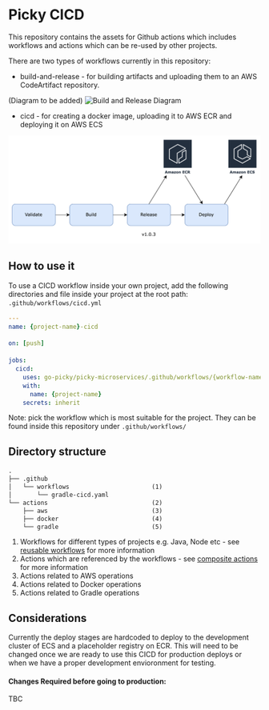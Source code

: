 # Picky CICD
This repository contains the assets for Github actions which includes workflows and actions which can be re-used by other projects.

There are two types of workflows currently in this repository:
- build-and-release - for building artifacts and uploading them to an AWS CodeArtifact repository.

(Diagram to be added)
![Build and Release Diagram]()

- cicd - for creating a docker image, uploading it to AWS ECR and deploying it on AWS ECS

![CICD Diagram](./assets/cicd.png)

## How to use it
To use a CICD workflow inside your own project, add the following directories and file inside your project at the root path: `.github/workflows/cicd.yml`

```yaml
---
name: {project-name}-cicd

on: [push]

jobs:
  cicd:
    uses: go-picky/picky-microservices/.github/workflows/{workflow-name}.yaml
    with:
      name: {project-name}
    secrets: inherit
```

Note: pick the workflow which is most suitable for the project. They can be found inside this repository under `.github/workflows/`


## Directory structure
```
.
├── .github
│   └── workflows                       (1)
│       └── gradle-cicd.yaml
└── actions                             (2)
    ├── aws                             (3)
    ├── docker                          (4)
    └── gradle                          (5)
```

1. Workflows for different types of projects e.g. Java, Node etc  - see [reusable workflows](https://docs.github.com/en/actions/using-workflows/reusing-workflows) for more information
1. Actions which are referenced by the workflows - see [composite actions](https://docs.github.com/en/actions/creating-actions/creating-a-composite-action) for more information
1. Actions related to AWS operations
1. Actions related to Docker operations
1. Actions related to Gradle operations

## Considerations
Currently the deploy stages are hardcoded to deploy to the development cluster of ECS and a placeholder registry on ECR.
This will need to be changed once we are ready to use this CICD for production deploys or when we have a proper development envioronment for testing.

#### Changes Required before going to production:

TBC
